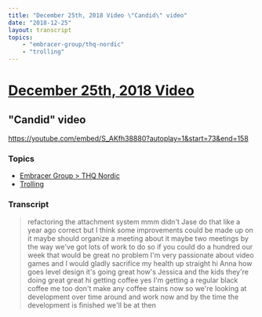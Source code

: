 ```yaml
---
title: "December 25th, 2018 Video \"Candid\" video"
date: "2018-12-25"
layout: transcript
topics:
    - "embracer-group/thq-nordic"
    - "trolling"
---
```

# [December 25th, 2018 Video](../2018-12-25.md)
## "Candid" video
https://youtube.com/embed/S_AKfh38880?autoplay=1&start=73&end=158

### Topics
* [Embracer Group > THQ Nordic](../topics/embracer-group/thq-nordic.md)
* [Trolling](../topics/trolling.md)

### Transcript

> refactoring the attachment system mmm didn't Jase do that like a year ago correct but I think some improvements could be made up on it maybe should organize a meeting about it maybe two meetings by the way we've got lots of work to do so if you could do a hundred our week that would be great no problem I'm very passionate about video games and I would gladly sacrifice my health up straight hi Anna how goes level design it's going great how's Jessica and the kids they're doing great great hi getting coffee yes I'm getting a regular black coffee me too don't make any coffee stains now so we're looking at development over time around and work now and by the time the development is finished we'll be at then
